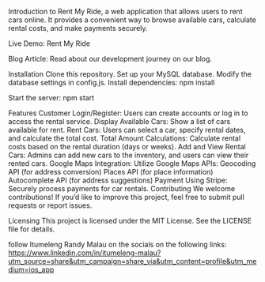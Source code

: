 Introduction to
Rent My Ride, a web application that allows users to rent cars online. It provides a convenient way to browse available cars, calculate rental costs, and make payments securely.

Live Demo: Rent My Ride 


Blog Article: Read about our development journey on our blog.


Installation
Clone this repository.
Set up your MySQL database. Modify the database settings in config.js.
Install dependencies:
npm install

Start the server:
npm start

Features
Customer Login/Register:
Users can create accounts or log in to access the rental service.
Display Available Cars:
Show a list of cars available for rent.
Rent Cars:
Users can select a car, specify rental dates, and calculate the total cost.
Total Amount Calculations:
Calculate rental costs based on the rental duration (days or weeks).
Add and View Rental Cars:
Admins can add new cars to the inventory, and users can view their rented cars.
Google Maps Integration:
Utilize Google Maps APIs:
Geocoding API (for address conversion)
Places API (for place information)
Autocomplete API (for address suggestions)
Payment Using Stripe:
Securely process payments for car rentals.
Contributing
We welcome contributions! If you’d like to improve this project, feel free to submit pull requests or report issues.

Licensing
This project is licensed under the MIT License. See the LICENSE file for details.

follow Itumeleng Randy Malau on the socials on the following links:
https://www.linkedin.com/in/itumeleng-malau?utm_source=share&utm_campaign=share_via&utm_content=profile&utm_medium=ios_app
